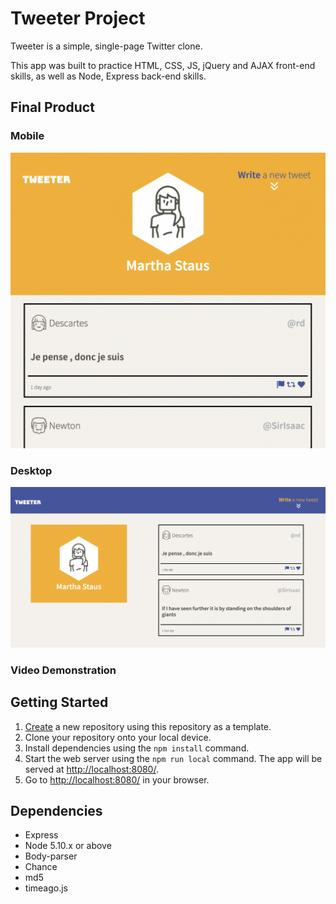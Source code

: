 # Tweeter Project

Tweeter is a simple, single-page Twitter clone.

This app was built to practice HTML, CSS, JS, jQuery and AJAX front-end skills, as well as Node, Express back-end skills.

## Final Product
### Mobile
!["Mobile screenshot"](screenshots/mobile.png)
### Desktop
!["Desktop screenshot"](screenshots/desktop.png)

### Video Demonstration

## Getting Started

1. [Create](https://docs.github.com/en/repositories/creating-and-managing-repositories/creating-a-repository-from-a-template) a new repository using this repository as a template.
2. Clone your repository onto your local device.
3. Install dependencies using the `npm install` command.
3. Start the web server using the `npm run local` command. The app will be served at <http://localhost:8080/>.
4. Go to <http://localhost:8080/> in your browser.

## Dependencies

- Express
- Node 5.10.x or above
- Body-parser
- Chance
- md5
- timeago.js


